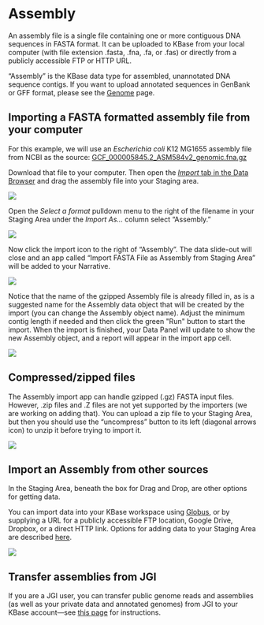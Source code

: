 # Assembly

An assembly file is a single file containing one or more contiguous DNA sequences in FASTA format. It can be uploaded to KBase from your local computer \(with file extension .fasta, .fna, .fa, or .fas\) or directly from a publicly accessible FTP or HTTP URL.

“Assembly” is the KBase data type for assembled, unannotated DNA sequence contigs. If you want to upload annotated sequences in GenBank or GFF format, please see the [Genome](genome.md) page.

## Importing a FASTA formatted assembly file from your computer

For this example, we will use an _Escherichia coli_ K12 MG1655 assembly file from NCBI as the source: [GCF\_000005845.2\_ASM584v2\_genomic.fna.gz](ftp://ftp.ncbi.nlm.nih.gov/genomes/all/GCF/000/005/845/GCF_000005845.2_ASM584v2/GCF_000005845.2_ASM584v2_genomic.fna.gz)

Download that file to your computer. Then open the [_Import_ tab in the Data Browser](../../getting-started/narrative-user-guide/add-data-to-your-narrative.md) and drag the assembly file into your Staging area.

![](http://kbase.us/wp-content/uploads/2018/02/dragging-assembly-into-staging-1.jpg)

Open the _Select a format_ pulldown menu to the right of the filename in your Staging Area under the _Import As..._ column select “Assembly.”

![](http://kbase.us/wp-content/uploads/2018/02/Screen-Shot-2018-02-16-at-1.24.22-PM.png)

Now click the import icon to the right of “Assembly”. The data slide-out will close and an app called “Import FASTA File as Assembly from Staging Area” will be added to your Narrative.

![](http://kbase.us/wp-content/uploads/2018/02/Screen-Shot-2018-02-16-at-1.27.11-PM.png)

Notice that the name of the gzipped Assembly file is already filled in, as is a suggested name for the Assembly data object that will be created by the import \(you can change the Assembly object name\). Adjust the minimum contig length if needed and then click the green "Run" button to start the import. When the import is finished, your Data Panel will update to show the new Assembly object, and a report will appear in the import app cell.

![](http://kbase.us/wp-content/uploads/2018/02/Screen-Shot-2018-02-16-at-1.36.37-PM.png)

## **Compressed/zipped files**

The Assembly import app can handle gzipped \(.gz\) FASTA input files. However, .zip files and .Z files are not yet supported by the importers \(we are working on adding that\). You can upload a zip file to your Staging Area, but then you should use the “uncompress” button to its left \(diagonal arrows icon\) to unzip it before trying to import it.

![](http://kbase.us/wp-content/uploads/2015/08/image4.png)

## Import an Assembly from other sources

In the Staging Area, beneath the box for Drag and Drop, are other options for getting data.  
  
You can import data into your KBase workspace using [Globus](http://kbase.us/transfer-data-from-globus-to-kbase/), or by supplying a URL for a publicly accessible FTP location, Google Drive, Dropbox, or a direct HTTP link. Options for adding data to your Staging Area are described [here](../../getting-started/narrative-user-guide/add-data-to-your-narrative.md).

![](http://kbase.us/wp-content/uploads/2015/08/image6.png)

## **Transfer assemblies from JGI**

If you are a JGI user, you can transfer public genome reads and assemblies \(as well as your private data and annotated genomes\) from JGI to your KBase account—see [this page](../transferring-data-from-jgi.md) for instructions.

